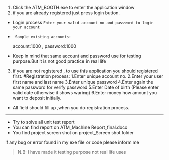 1. Click the ATM_BOOTH.exe to enter the application window
2. if you are already registered just press login button.
* Login process
` Enter your valid account no and password to login your account `

* ` Sample existing accounts:`

	account:1000 , password:1000
* Keep in mind that same account and password use for testing purpose.But it is not good practice in real life

3. if you are not registered , to use this application you should registered first.
#Registration process:
1.Enter unique account no.
2.Enter your user first name and last name
3.Enter unique password
4.Enter again the same password for verify password
5.Enter Date of birth (Please enter valid date otherwise it shows waring)
6.Enter money how amount you want to deposit initially.

* All field should fill up ,when you do registration process.

---
* Try to solve all unit test report
* You can find report on ATM_Machine Report_final.docx
* You find project screen shot on project_Screen shot folder

 if any bug or error found in my exe file or code please inform me
> N.B: I have made it testing purpose not real life uses